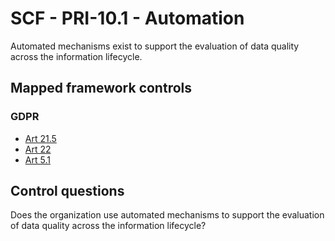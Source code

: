 # SCF - PRI-10.1 - Automation
Automated mechanisms exist to support the evaluation of data quality across the information lifecycle.
## Mapped framework controls
### GDPR
- [Art 21.5](../gdpr/art21.md#Article-215)
- [Art 22](../gdpr/art22.md)
- [Art 5.1](../gdpr/art5.md#Article-51)
  
## Control questions
Does the organization use automated mechanisms to support the evaluation of data quality across the information lifecycle?
  